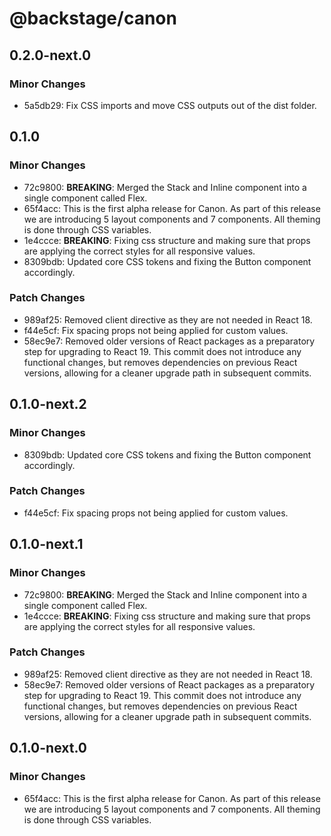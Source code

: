 # @backstage/canon

## 0.2.0-next.0

### Minor Changes

- 5a5db29: Fix CSS imports and move CSS outputs out of the dist folder.

## 0.1.0

### Minor Changes

- 72c9800: **BREAKING**: Merged the Stack and Inline component into a single component called Flex.
- 65f4acc: This is the first alpha release for Canon. As part of this release we are introducing 5 layout components and 7 components. All theming is done through CSS variables.
- 1e4ccce: **BREAKING**: Fixing css structure and making sure that props are applying the correct styles for all responsive values.
- 8309bdb: Updated core CSS tokens and fixing the Button component accordingly.

### Patch Changes

- 989af25: Removed client directive as they are not needed in React 18.
- f44e5cf: Fix spacing props not being applied for custom values.
- 58ec9e7: Removed older versions of React packages as a preparatory step for upgrading to React 19. This commit does not introduce any functional changes, but removes dependencies on previous React versions, allowing for a cleaner upgrade path in subsequent commits.

## 0.1.0-next.2

### Minor Changes

- 8309bdb: Updated core CSS tokens and fixing the Button component accordingly.

### Patch Changes

- f44e5cf: Fix spacing props not being applied for custom values.

## 0.1.0-next.1

### Minor Changes

- 72c9800: **BREAKING**: Merged the Stack and Inline component into a single component called Flex.
- 1e4ccce: **BREAKING**: Fixing css structure and making sure that props are applying the correct styles for all responsive values.

### Patch Changes

- 989af25: Removed client directive as they are not needed in React 18.
- 58ec9e7: Removed older versions of React packages as a preparatory step for upgrading to React 19. This commit does not introduce any functional changes, but removes dependencies on previous React versions, allowing for a cleaner upgrade path in subsequent commits.

## 0.1.0-next.0

### Minor Changes

- 65f4acc: This is the first alpha release for Canon. As part of this release we are introducing 5 layout components and 7 components. All theming is done through CSS variables.

